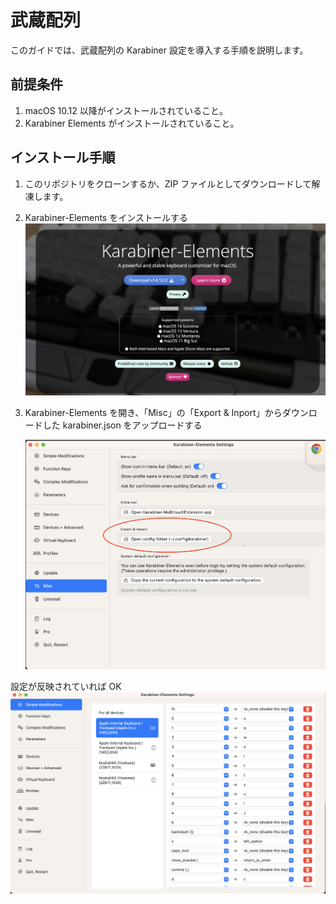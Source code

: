 # 武蔵配列

このガイドでは、武蔵配列の Karabiner 設定を導入する手順を説明します。

## 前提条件

1. macOS 10.12 以降がインストールされていること。
2. Karabiner Elements がインストールされていること。

## インストール手順

1. このリポジトリをクローンするか、ZIP ファイルとしてダウンロードして解凍します。

2. Karabiner-Elements をインストールする
   ![](img1.png)

3. Karabiner-Elements を開き、「Misc」の「Export & Inport」からダウンロードした karabiner.json をアップロードする

   ![](img2.png)

設定が反映されていれば OK
![](img3.png)

